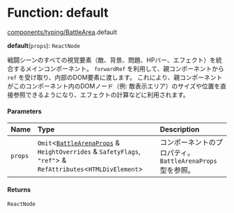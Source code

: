 # Function: default

[components/typing/BattleArea](../modules/components_typing_BattleArea.md).default

**default**(`props`): `ReactNode`

戦闘シーンのすべての視覚要素（敵、背景、問題、HPバー、エフェクト）を統合するメインコンポーネント。
`forwardRef` を利用して、親コンポーネントから `ref` を受け取り、内部のDOM要素に渡します。
これにより、親コンポーネントがこのコンポーネント内のDOMノード（例: 敵表示エリア）のサイズや位置を直接参照できるようになり、エフェクトの計算などに利用されます。

#### Parameters

| Name | Type | Description |
| :------ | :------ | :------ |
| `props` | `Omit`\<[`BattleArenaProps`](../types/types.BattleArenaProps.md) & `HeightOverrides` & `SafetyFlags`, ``"ref"``\> & `RefAttributes`\<`HTMLDivElement`\> | コンポーネントのプロパティ。`BattleArenaProps` 型を参照。 |

#### Returns

`ReactNode`
